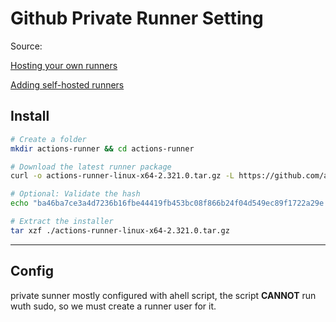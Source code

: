 # Github Private Runner Setting

Source:

[Hosting your own runners](https://docs.github.com/en/actions/hosting-your-own-runners)

[Adding self-hosted runners](https://docs.github.com/en/actions/hosting-your-own-runners/managing-self-hosted-runners/adding-self-hosted-runners)

## Install

```bash
# Create a folder
mkdir actions-runner && cd actions-runner

# Download the latest runner package
curl -o actions-runner-linux-x64-2.321.0.tar.gz -L https://github.com/actions/runner/releases/download/v2.321.0/actions-runner-linux-x64-2.321.0.tar.gz

# Optional: Validate the hash
echo "ba46ba7ce3a4d7236b16fbe44419fb453bc08f866b24f04d549ec89f1722a29e  actions-runner-linux-x64-2.321.0.tar.gz" | shasum -a 256 -c

# Extract the installer
tar xzf ./actions-runner-linux-x64-2.321.0.tar.gz
```

---

## Config

private sunner mostly configured with ahell script, the script **CANNOT** run wuth sudo, so we must create a runner user for it.
